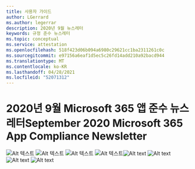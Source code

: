 ```yaml
---
title: 사용자 가이드
author: LGerrard
ms.author: legerrar
description: 2020년 9월 뉴스레터
keywords: 규정 준수 뉴스레터
ms.topic: conceptual
ms.service: attestation
ms.openlocfilehash: 518f423d06b094a6980c29621cc1ba2311261c0c
ms.sourcegitcommit: e97156a6eaf1d5ec5c26fd14add210a92bacd944
ms.translationtype: MT
ms.contentlocale: ko-KR
ms.lasthandoff: 04/28/2021
ms.locfileid: "52071312"
---
```

# <a name="september-2020-microsoft-365-app-compliance-newsletter"></a><span data-ttu-id="e6755-104">2020년 9월 Microsoft 365 앱 준수 뉴스레터</span><span class="sxs-lookup"><span data-stu-id="e6755-104">September 2020 Microsoft 365 App Compliance Newsletter</span></span>


<span data-ttu-id="e6755-105">![Alt 텍스트 ](../media/Sept_SS1.PNG)
 ![ Alt 텍스트 ](../media/Sept_SS2.PNG)
 ![ Alt 텍스트 ](../media/Sept_SS3.PNG)
 ![ Alt 텍스트](../media/Sept_SS4.PNG)</span><span class="sxs-lookup"><span data-stu-id="e6755-105">![Alt text](../media/Sept_SS1.PNG)
![Alt text](../media/Sept_SS2.PNG)
![Alt text](../media/Sept_SS3.PNG)
![Alt text](../media/Sept_SS4.PNG)</span></span>
